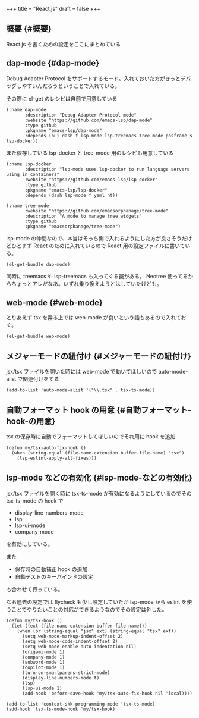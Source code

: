 +++
title = "React.js"
draft = false
+++

## 概要 {#概要}

React.js を書くための設定をここにまとめている


## dap-mode {#dap-mode}

Debug Adapter Protocol をサポートするモード。入れておいた方がきっとデバッグしやすいんだろうということで入れている。

その際に el-get のレシピは自前で用意している

```emacs-lisp
(:name dap-mode
       :description "Debug Adapter Protocol mode"
       :website "https://github.com/emacs-lsp/dap-mode"
       :type github
       :pkgname "emacs-lsp/dap-mode"
       :depends (bui dash f lsp-mode lsp-treemacs tree-mode posframe s lsp-docker))
```

また依存している lsp-docker と tree-mode 用のレシピも用意している

```emacs-lisp
(:name lsp-docker
       :description "lsp-mode uses lsp-docker to run language servers using in containers"
       :website "https://github.com/emacs-lsp/lsp-docker"
       :type github
       :pkgname "emacs-lsp/lsp-docker"
       :depends (dash lsp-mode f yaml ht))
```

```emacs-lisp
(:name tree-mode
       :website "https://github.com/emacsorphanage/tree-mode"
       :description "A mode to manage tree widgets"
       :type github
       :pkgname "emacsorphanage/tree-mode")
```

lsp-mode の仲間なので、本当はそっち側で入れるようにした方が良さそうだけどひとまず React のために入れているので React 用の設定ファイルに書いている。

```emacs-lisp
(el-get-bundle dap-mode)
```

同時に treemacs や lsp-treemacs も入ってくる罠がある。
Neotree 使ってるからちょっとアレだなあ。いずれ乗り換えようとはしていたけども。


## web-mode {#web-mode}

とりあえず tsx を弄る上では web-mode が良いという話もあるので入れておく。

```emacs-lisp
(el-get-bundle web-mode)
```


## メジャーモードの紐付け {#メジャーモードの紐付け}

jsx/tsx ファイルを開いた時には web-mode で動いてほしいので
auto-mode-alist で関連付けをする

```emacs-lisp
(add-to-list 'auto-mode-alist '("\\.tsx" . tsx-ts-mode))
```


## 自動フォーマット hook の用意 {#自動フォーマット-hook-の用意}

tsx の保存時に自動でフォーマットしてほしいのでそれ用に hook を追加

```emacs-lisp
(defun my/tsx-auto-fix-hook ()
  (when (string-equal (file-name-extension buffer-file-name) "tsx")
    (lsp-eslint-apply-all-fixes)))
```


## lsp-mode などの有効化 {#lsp-mode-などの有効化}

jsx/tsx ファイルを開く時に tsx-ts-mode が有効になるようにしているのでその tsx-ts-mode の hook で

-   display-line-numbers-mode
-   lsp
-   lsp-ui-mode
-   company-mode

を有効にしている。

また

-   保存時の自動補正 hook の追加
-   自動テストのキーバインドの設定

も合わせて行っている。

なお過去の設定では flycheck も少し設定していたが
lsp-mode から eslint を使うことでやりたいことの対応ができるようなのでその設定は外した。

```emacs-lisp
(defun my/tsx-hook ()
  (let ((ext (file-name-extension buffer-file-name)))
    (when (or (string-equal "jsx" ext) (string-equal "tsx" ext))
      (setq web-mode-markup-indent-offset 2)
      (setq web-mode-code-indent-offset 2)
      (setq web-mode-enable-auto-indentation nil)
      (origami-mode 1)
      (company-mode 1)
      (subword-mode 1)
      (copilot-mode 1)
      (turn-on-smartparens-strict-mode)
      (display-line-numbers-mode t)
      (lsp)
      (lsp-ui-mode 1)
      (add-hook 'before-save-hook 'my/tsx-auto-fix-hook nil 'local))))

(add-to-list 'context-skk-programming-mode 'tsx-ts-mode)
(add-hook 'tsx-ts-mode-hook 'my/tsx-hook)
```
